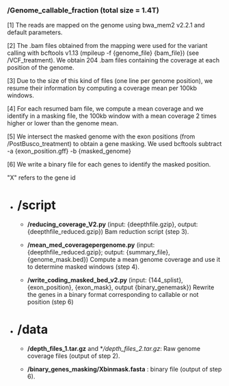 ### /Genome_callable_fraction (total size = 1.4T)

[1] The reads are mapped on the genome using bwa_mem2 v2.2.1 and default parameters.

[2] The .bam files obtained from the mapping were used for the variant calling with bcftools v1.13 (mpileup -f {genome_file} {bam_file}) (see /VCF_treatment).
   We obtain 204 .bam files containing the coverage at each position of the genome.

[3] Due to the size of this kind of files (one line per genome position), we resume their information by computing a coverage mean per 100kb windows.

[4] For each resumed bam file, we compute a mean coverage and we identify in a masking file, the 100kb window with a mean coverage 2 times higher or lower than the genome mean.

[5] We intersect the masked genome with the exon positions (from /PostBusco_treatment) to obtain a gene masking.
   We used bcftools subtract -a {exon_position.gff} -b {masked_genome}

[6] We write a binary file for each genes to identify the masked position.

"X" refers to the gene id

- # **/script**

	- **/reducing_coverage_V2.py** (input: {deepthfile.gzip}, output: {deepthfile_reduced.gzip})
   		Bam reduction script (step 3).

    - **/mean_med_coveragepergenome.py** (input: {deepthfile_reduced.gzip}; output: {summary_file}, {genome_mask.bed})
   		Compute a mean genome coverage and use it to determine masked windows (step 4).

    - **/write_coding_masked_bed_v2.py** (input: {144_splist}, {exon_position}, {exon_mask}, output {binary_genemask})
   		Rewrite the genes in a binary format corresponding to callable or not position (step 6)

- # **/data** 

	- **/depth_files_1.tar.gz** and **/depth_files_2.tar.gz*: Raw genome coverage files (output of step 2).

	- **/binary_genes_masking/Xbinmask.fasta** : binary file (output of step 6).
